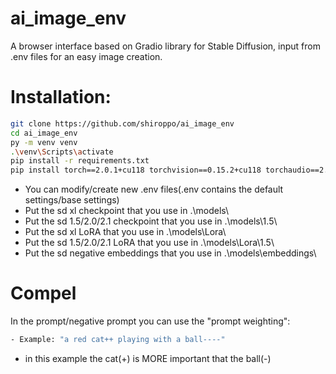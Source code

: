 # ai_image_env

A browser interface based on Gradio library for Stable Diffusion, input from .env files for an easy image creation.

# Installation:

```bash
git clone https://github.com/shiroppo/ai_image_env
cd ai_image_env
py -m venv venv
.\venv\Scripts\activate
pip install -r requirements.txt
pip install torch==2.0.1+cu118 torchvision==0.15.2+cu118 torchaudio==2.0.2 --index-url https://download.pytorch.org/whl/cu118
```
- You can modify/create new .env files(.env contains the default settings/base settings)
- Put the sd xl checkpoint that you use in .\models\
- Put the sd 1.5/2.0/2.1 checkpoint that you use in .\models\1.5\
- Put the sd xl LoRA that you use in .\models\Lora\
- Put the sd 1.5/2.0/2.1 LoRA that you use in .\models\Lora\1.5\
- Put the sd negative embeddings that you use in .\models\embeddings\

# Compel
In the prompt/negative prompt you can use the "prompt weighting":
```bash
- Example: "a red cat++ playing with a ball----"
```
- in this example the cat(+) is MORE important that the ball(-)
